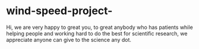 # wind-speed-project-
Hi,  we are very happy to great you,  to great anybody who has patients while helping people and working hard to do the best for scientific research,  we appreciate anyone can give to the science any dot. 
